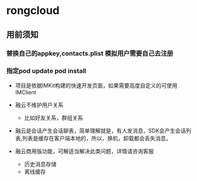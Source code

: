 
# rongcloud

## 用前须知

### 替换自己的appkey,contacts.plist 模拟用户需要自己去注册
### 指定pod update pod install

- 项目是依据IMKit构建的快速开发页面，如果需要高度自定义的可使用IMClient


- 融云不维护用户关系
   - 比如好友关系，群组关系

- 融云是会话产生会话聊表，简单理解就是，有人发消息，SDK会产生会话列表,列表是缓存在客户端本地的，所以，换机，卸载都会丢失消息。
- 融云商用版功能，可解适当解决此类问题，详情请咨询客服
  - 历史消息存储
  - 离线缓存
